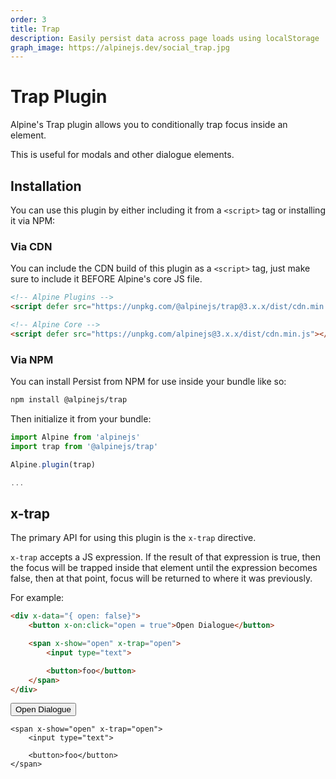 ```yaml
---
order: 3
title: Trap
description: Easily persist data across page loads using localStorage
graph_image: https://alpinejs.dev/social_trap.jpg
---
```


# Trap Plugin

Alpine's Trap plugin allows you to conditionally trap focus inside an element.

This is useful for modals and other dialogue elements.

<a name="installation"></a>
## Installation

You can use this plugin by either including it from a `<script>` tag or installing it via NPM:

### Via CDN

You can include the CDN build of this plugin as a `<script>` tag, just make sure to include it BEFORE Alpine's core JS file.

```html
<!-- Alpine Plugins -->
<script defer src="https://unpkg.com/@alpinejs/trap@3.x.x/dist/cdn.min.js"></script>

<!-- Alpine Core -->
<script defer src="https://unpkg.com/alpinejs@3.x.x/dist/cdn.min.js"></script>
```

### Via NPM

You can install Persist from NPM for use inside your bundle like so:

```bash
npm install @alpinejs/trap
```

Then initialize it from your bundle:

```js
import Alpine from 'alpinejs'
import trap from '@alpinejs/trap'

Alpine.plugin(trap)

...
```

<a name="x-trap"></a>
## x-trap

The primary API for using this plugin is the `x-trap` directive.

`x-trap` accepts a JS expression. If the result of that expression is true, then the focus will be trapped inside that element until the expression becomes false, then at that point, focus will be returned to where it was previously.

For example:

```html
<div x-data="{ open: false}">
    <button x-on:click="open = true">Open Dialogue</button>

    <span x-show="open" x-trap="open">
        <input type="text">

        <button>foo</button>
    </span>
</div>
```

<!-- START_VERBATIM -->
<div x-data="{ open: false}" class="demo">
    <button x-on:click="open = true">Open Dialogue</button>

    <span x-show="open" x-trap="open">
        <input type="text">

        <button>foo</button>
    </span>
</div>
<!-- END_VERBATIM -->
